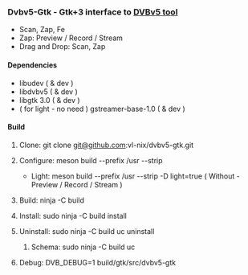 ### Dvbv5-Gtk - Gtk+3 interface to [DVBv5 tool](https://www.linuxtv.org/wiki/index.php/DVBv5_Tools)

* Scan, Zap, Fe
* Zap: Preview / Record / Stream
* Drag and Drop: Scan, Zap

#### Dependencies

* libudev ( & dev )
* libdvbv5 ( & dev )
* libgtk 3.0 ( & dev )
* ( for light - no need ) gstreamer-base-1.0 ( & dev )

#### Build

1. Clone: git clone git@github.com:vl-nix/dvbv5-gtk.git

2. Configure: meson build --prefix /usr --strip
   * Light: meson build --prefix /usr --strip -D light=true ( Without - Preview / Record / Stream )

3. Build: ninja -C build

4. Install: sudo ninja -C build install

5. Uninstall: sudo ninja -C build uc uninstall
     1. Schema: sudo ninja -C build uc

6. Debug: DVB_DEBUG=1 build/gtk/src/dvbv5-gtk

